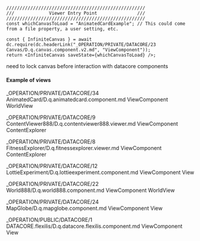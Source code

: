 


```datacorejsx
////////////////////////////////////////////////////
///             Viewer Entry Point               ///
////////////////////////////////////////////////////
const whichCanvasToLoad = "AnimatedCardExample"; // This could come from a file property, a user setting, etc.

const { InfiniteCanvas } = await dc.require(dc.headerLink("_OPERATION/PRIVATE/DATACORE/23 Canvas/D.q.canvas.component.v2.md", "ViewComponent"));
return <InfiniteCanvas saveState={whichCanvasToLoad} />;

```



need to lock canvas before interaction with datacore components


#### Example of views




_OPERATION/PRIVATE/DATACORE/34 AnimatedCard/D.q.animatedcard.component.md
ViewComponent
WorldView

_OPERATION/PRIVATE/DATACORE/9 ContentViewer888/D.q.contentviewer888.viewer.md
ViewComponent
ContentExplorer


_OPERATION/PRIVATE/DATACORE/8 FitnessExplorer/D.q.fitnessexplorer.viewer.md
ViewComponent
ContentExplorer


_OPERATION/PRIVATE/DATACORE/12 LottieExperiment/D.q.lottieexperiment.component.md
ViewComponent
View

_OPERATION/PRIVATE/DATACORE/22 World888/D.q.world888.component.md
ViewComponent
WorldView

_OPERATION/PRIVATE/DATACORE/24 MapGlobe/D.q.mapglobe.component.md
ViewComponent
View

_OPERATION/PUBLIC/DATACORE/1 DATACORE.flexilis/D.q.datacore.flexilis.component.md
ViewComponent
View